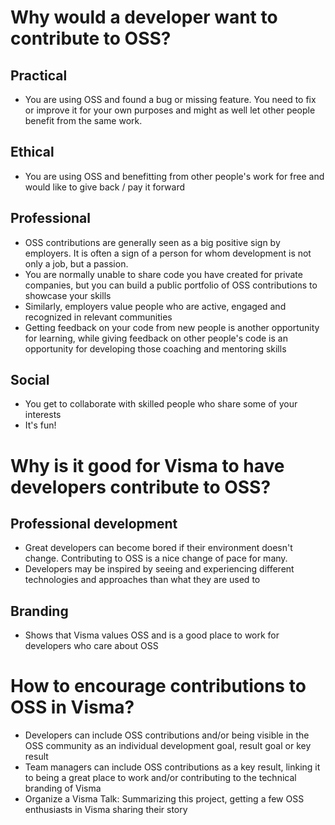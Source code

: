 # Why would a developer want to contribute to OSS?

## Practical
* You are using OSS and found a bug or missing feature. You need to fix or improve it for your own purposes and might as well let other people benefit from the same work.

## Ethical
* You are using OSS and benefitting from other people's work for free and would like to give back / pay it forward

## Professional
* OSS contributions are generally seen as a big positive sign by employers. It is often a sign of a person for whom development is not only a job, but a passion.
* You are normally unable to share code you have created for private companies, but you can build a public portfolio of OSS contributions to showcase your skills
* Similarly, employers value people who are active, engaged and recognized in relevant communities
* Getting feedback on your code from new people is another opportunity for learning, while giving feedback on other people's code is an opportunity for developing those coaching and mentoring skills

## Social
* You get to collaborate with skilled people who share some of your interests
* It's fun!

# Why is it good for Visma to have developers contribute to OSS?

## Professional development
* Great developers can become bored if their environment doesn't change. Contributing to OSS is a nice change of pace for many.
* Developers may be inspired by seeing and experiencing different technologies and approaches than what they are used to

## Branding
* Shows that Visma values OSS and is a good place to work for developers who care about OSS

# How to encourage contributions to OSS in Visma?

* Developers can include OSS contributions and/or being visible in the OSS community as an individual development goal, result goal or key result
* Team managers can include OSS contributions as a key result, linking it to being a great place to work and/or contributing to the technical branding of Visma
* Organize a Visma Talk: Summarizing this project, getting a few OSS enthusiasts in Visma sharing their story

